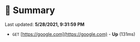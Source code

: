 # 📖 Summary
Last updated: **5/28/2021, 9:31:59 PM**

- `GET` [https://google.com](https://google.com) - **Up** (131ms)
